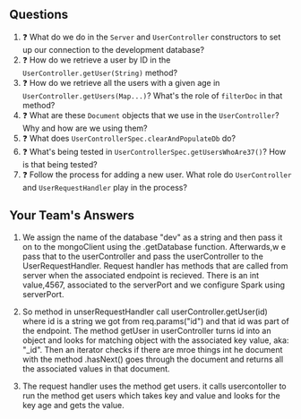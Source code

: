 ## Questions

1. :question: What do we do in the `Server` and `UserController` constructors
to set up our connection to the development database?
2. :question: How do we retrieve a user by ID in the `UserController.getUser(String)` method?
3. :question: How do we retrieve all the users with a given age 
in `UserController.getUsers(Map...)`? What's the role of `filterDoc` in that
method?
4. :question: What are these `Document` objects that we use in the `UserController`? 
Why and how are we using them?
5. :question: What does `UserControllerSpec.clearAndPopulateDb` do?
6. :question: What's being tested in `UserControllerSpec.getUsersWhoAre37()`?
How is that being tested?
7. :question: Follow the process for adding a new user. What role do `UserController` and 
`UserRequestHandler` play in the process?

## Your Team's Answers

1. We assign the name of the database "dev" as a string and then pass it on to the mongoClient using the .getDatabase function. Afterwards,w e pass that to the userController and pass the userController to the UserRequestHandler. Request handler has methods that are called from server when the associated endpoint is recieved. There is an int value,4567, associated to the serverPort and we configure Spark using serverPort.


2. So method in unserRequestHandler call userController.getUser(id) where id is a string we got from req.params("id") and that id was part of the endpoint. The method getUser in userController turns id into an object and looks for matching object with the associated key value, aka: "_id". Then an iterator checks if there are mroe things int he document with the method .hasNext() goes through the document and returns all the associated values in that document.

3. The request handler uses the method get users. it calls usercontoller to run the method get users which takes key and value and looks for the key age and gets the value. 
